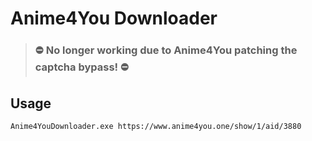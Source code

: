 # Anime4You Downloader

> ### :no_entry: **No longer working due to Anime4You patching the captcha bypass!** :no_entry:

## Usage
    Anime4YouDownloader.exe https://www.anime4you.one/show/1/aid/3880    
